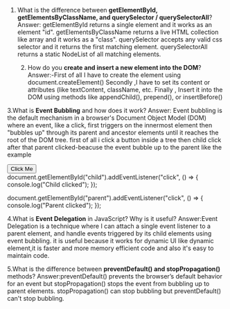 1. What is the difference between **getElementById, getElementsByClassName, and querySelector / querySelectorAll**?
   Answer: getElementById returns a single element and it works as an element "id".
    getElementsByClassName returns a live HTML collection like array and it works as a "class".
   querySelector accepts any valid css selector and it returns the first matching element.
   querySelectorAll returns a static NodeList of all matching elements.

   2. How do you **create and insert a new element into the DOM**?
   Answer:-First of all I have to create the element using document.createElement()
Secondly ,I have to set its content or attributes (like textContent, className, etc.
Finally , Insert it into the DOM using methods like appendChild(), prepend(), or insertBefore()

  3.What is **Event Bubbling** and how does it work?
  Answer:
Event bubbling is the default mechanism in a browser's Document Object Model (DOM) where an event, like a click, first triggers on the innermost element 
then "bubbles up" through its parent and ancestor elements until it reaches the root of the DOM tree.
first of all i click a button inside a tree then child click after that parent clicked-beacuse the event bubble up to the parent like the example
<div id="parent">
  <button id="child">Click Me</button>
</div>
document.getElementById("child").addEventListener("click", () => {
  console.log("Child clicked");
});

document.getElementById("parent").addEventListener("click", () => {
  console.log("Parent clicked");
});

4.What is **Event Delegation** in JavaScript? Why is it useful?
Answer:Event Delegation is a technique where I can  attach a single event listener to a parent element, and handle events triggered by its child elements using event bubbling.
it is useful because it works for dynamic UI like dynamic element,it is faster and more memory efficient code and also it's easy to maintain code.

5.What is the difference between **preventDefault() and stopPropagation()** methods?
Answer:preventDefault() prevents the browser’s default behavior for an event but stopPropagation() stops the event from bubbling up to parent elements.
 stopPropagation() can stop bubbling but preventDefault() can't stop bubbling.





 
   
   
   
